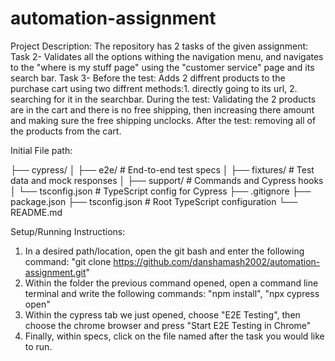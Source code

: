 # automation-assignment

Project Description:
The repository has 2 tasks of the given assignment:
  Task 2- Validates all the options withing the navigation menu, 
          and navigates to the "where is my stuff page" using the "customer service" page and its search bar.
  Task 3- Before the test: Adds 2 diffrent products to the purchase cart using two diffrent methods:1. directly going to its url, 2. searching for it in the searchbar.
          During the test: Validating the 2 products are in the cart and there is no free shipping, then increasing there amount and making sure the free shipping unclocks.
          After the test: removing all of the products from the cart.


Initial File path:

├── cypress/
│ ├── e2e/ # End-to-end test specs
│ ├── fixtures/ # Test data and mock responses
│ ├── support/ # Commands and Cypress hooks
│ └── tsconfig.json # TypeScript config for Cypress
├── .gitignore
├── package.json
├── tsconfig.json # Root TypeScript configuration
└── README.md


Setup/Running Instructions:
1. In a desired path/location, open the git bash and enter the following command: "git clone https://github.com/danshamash2002/automation-assignment.git"
2. Within the folder the previous command opened, open a command line terminal and write the following commands: "npm install", "npx cypress open"
3. Within the cypress tab we just opened, choose "E2E Testing", then choose the chrome browser and press "Start E2E Testing in Chrome"
4. Finally, within specs, click on the file named after the task you would like to run.
